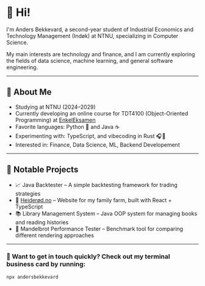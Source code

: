 # 👋 Hi!

I'm Anders Bekkevard, a second-year student of Industrial Economics and Technology Management (Indøk) at NTNU, specializing in Computer Science.  

My main interests are technology and finance, and I am currently exploring the fields of data science, machine learning, and general software engineering.

---

## 🧠 About Me

- Studying at NTNU (2024–2029)
- Currently developing an online course for TDT4100 (Object-Oriented Programming) at [EnkelEksamen](https://enkeleksamen.no)
- Favorite languages: Python 🐍 and Java ☕  
- Experimenting with: TypeScript, and vibecoding in Rust 🎧🦀
- Interested in: Finance, Data Science, ML, Backend Developement

---

## 🧰 Notable Projects

- 📈 Java Backtester – A simple backtesting framework for trading strategies  
- 🌾 [Heiderød.no](https://heiderod.no) – Website for my family farm, built with React + TypeScript
- 📚 Library Management System – Java OOP system for managing books and reading histories
- 🎨 Mandelbrot Performance Tester – Benchmark tool for comparing different rendering approaches

---

### 🪪 Want to get in touch quickly? Check out my terminal business card by running:

```bash
npx andersbekkevard
```
